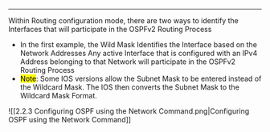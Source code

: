 
---
Within Routing configuration mode, there are two ways to identify the Interfaces that will participate in the OSPFv2 Routing Process
- In the first example, the Wild Mask Identifies the Interface based on the Network Addresses
  Any active Interface that is configured with an IPv4 Address belonging to that Network will participate in the OSPFv2 Routing Process
- <mark class="hltr-yellow">Note</mark>:
  Some IOS versions allow the Subnet Mask to be entered instead of the Wildcard Mask.
  The IOS then converts the Subnet Mask to the Wildcard Mask Format.
  
![[2.2.3 Configuring OSPF using the Network Command.png|Configuring OSPF using the Network Command]]